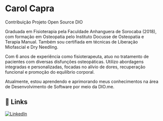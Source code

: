 # Carol Capra

Contribuição Projeto Open Source DIO

Graduada em Fisioterapia pela Faculdade Anhanguera de Sorocaba (2018), com formação em Osteopatia pelo Instituto Docusse de Osteopatia e Terapia Manual. Também sou certifiada em técnicas de Liberação Miofascial e Dry Needling.

Com 6 anos de experiência como fisioterapeuta, atuo no tratamento de pacientes com diversas disfunções osteopáticas. Utilizo abordagens integradas e personalizadas, focadas no alívio de dores, recuperação funcional e promoção do equilíbrio corporal.

Atualmente, estou aprendendo e aprimorando meus conhecimentos na área de Desenvolvimento de Software por meio da DIO.me.

## 🔗 Links

[![LinkedIn](https://img.shields.io/badge/LinkedIn-000?style=for-the-badge&logo=linkedin&logoColor=0E76A8)](<[https://www.linkedin.com/in/carolcapra](https://www.linkedin.com/in/carolcapra)>)
